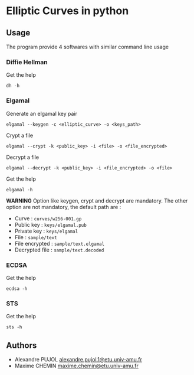 # Elliptic Curves in python

## Usage
The program provide 4 softwares with similar command line usage

### Diffie Hellman


Get the help
```
dh -h
```

### Elgamal

Generate an elgamal key pair
```
elgamal --keygen -c <elliptic_curve> -o <keys_path>
```

Crypt a file
```
elgamal --crypt -k <public_key> -i <file> -o <file_encrypted>
```

Decrypt a file
```
elgamal --decrypt -k <public_key> -i <file_encrypted> -o <file>
```

Get the help
```
elgamal -h
```

**WARNING** 
Option like keygen, crypt and decrypt are mandatory. The other option are not mandatory, the default path are : 
* Curve : `curves/w256-001.gp`
* Public key : `keys/elgamal.pub`
* Private key : `keys/elgamal`
* File : `sample/text`
* File encrypted : `sample/text.elgamal`
* Decrypted file : `sample/text.decoded`

### ECDSA

Get the help
```
ecdsa -h
```

### STS


Get the help
```
sts -h
```

## Authors
* Alexandre PUJOL <alexandre.pujol.1@etu.univ-amu.fr>
* Maxime CHEMIN <maxime.chemin@etu.univ-amu.fr>
